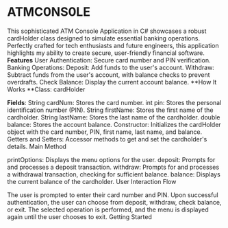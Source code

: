 # ATMC0NS0LE
This sophisticated ATM Console Application in C# showcases a robust cardHolder class designed to simulate essential banking operations. Perfectly crafted for tech enthusiasts and future engineers, this application highlights my ability to create secure, user-friendly financial software.
**Features**
User Authentication:
Secure card number and PIN verification.
Banking Operations:
Deposit: Add funds to the user's account.
Withdraw: Subtract funds from the user's account, with balance checks to prevent overdrafts.
Check Balance: Display the current account balance.
**How It Works
**Class: cardHolder

**Fields**:
String cardNum: Stores the card number.
int pin: Stores the personal identification number (PIN).
String firstName: Stores the first name of the cardholder.
String lastName: Stores the last name of the cardholder.
double balance: Stores the account balance.
Constructor: Initializes the cardHolder object with the card number, PIN, first name, last name, and balance.
Getters and Setters: Accessor methods to get and set the cardholder's details.
Main Method

printOptions: Displays the menu options for the user.
deposit: Prompts for and processes a deposit transaction.
withdraw: Prompts for and processes a withdrawal transaction, checking for sufficient balance.
balance: Displays the current balance of the cardholder.
User Interaction Flow

The user is prompted to enter their card number and PIN.
Upon successful authentication, the user can choose from deposit, withdraw, check balance, or exit.
The selected operation is performed, and the menu is displayed again until the user chooses to exit.
Getting Started
